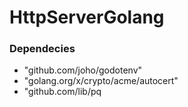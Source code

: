 # HttpServerGolang

### Dependecies
- "github.com/joho/godotenv"
- "golang.org/x/crypto/acme/autocert"
- "github.com/lib/pq